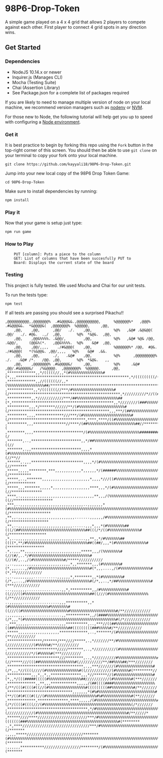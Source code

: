 # 98P6-Drop-Token

A simple game played on a 4 x 4 grid that allows 2 players to compete against each other.
First player to connect 4 grid spots in any direction wins.

## Get Started

### Dependencies

- NodeJS 10.14.x or newer
- Inquirer.js (Manages CLI)
- Mocha (Testing Suite)
- Chai (Assertion Library)
- See Package.json for a complete list of packages required

If you are likely to need to manage multiple version of node on your local machine, we recommend version managers such as [nodenv](https://github.com/nodenv/nodenv) or [NVM](https://github.com/creationix/nvm/blob/master/README.md).

For those new to Node, the following tutorial will help get you up to speed with configuring a [Node environment](https://nodejs.org/en/docs/guides/getting-started-guide/).

### Get it

It is best practice to begin by forking this repo using the `Fork` button in the top-right corner of this screen. You should then be able to use `git clone` on your terminal to copy your fork onto your local machine.

    git clone https://github.com/kayyali18/98P6-Drop-Token.git

Jump into your new local copy of the 98P6 Drop Token Game:

    cd 98P6-Drop-Token

Make sure to install dependencies by running:

    npm install

### Play it

Now that your game is setup just type:

    npm run game

### How to Play

```
    PUT [column]: Puts a piece to the column
    GET: List of columns that have been succesfully PUT to
    Board: Displays the current state of the board

```

### Testing

This project is fully tested. We used Mocha and Chai for our unit tests.

To run the tests type:

    npm test

If all tests are passing you should see a surprised Pikachu!!

```
,@@@@@@@@@@,,@@@@@@@%  .#&@@@&&.,@@@@@@@@@@,      %@@@@@@%*   ,@@@%     .#&@@@&&.  *&@@@@&(  ,@@@@@@@%  %@@@@@,     ,@@,
    ,@@,    ,@@,      ,@@/   ./.    ,@@,          %@%   ,&@# .&@&@@(   .@@/   ./. #@&.  .,/  ,@@,       %@%  *&@&.  ,@@,
    ,@@,    ,@@&%%%%. .&@@/,        ,@@,          %@%   ,&@# %@& /@@,  .&@@/,     (@@&%(*.   ,@@&%%%%.  %@%    &@#  ,@@,
    ,@@,    ,@@/,,,,    ./#&@@@(    ,@@,          %@@@@@@%* /@@,  #@&.   ./#&@@@(   *(%&@@&. ,@@/,,,,   %@%    &@#  .&&.
    ,@@,    ,@@,      ./,   .&@#    ,@@,          %@%      ,@@@@@@@@@% ./.   .&@# /*.   /@@. ,@@,       %@%  *&@&.   ,,
    ,@@,    ,@@@@@@@% .#&@@@@&/     ,@@,          %@%     .&@#     ,@@/.#&@@@@&/   /%&@@@@.  ,@@@@@@@%  %@@@@@.     ,@@,
,*************,,*/(((((//,,*(#%%%%%%%%%%%%%%%#(*,,,****************************************************,*/(((((((((/((((////****/((##%%%%%%
,*************,,//((((((//,,*(%%%%%%%%%%%%%%%%%##/*****************************************************,,*/(///(//////****//((##%%%%%%%%%%%
,************,,*/(((((((//***/#%%%%%%%%%%%%%%%%%%%#(/***************************************************,*//////////*//((#%%%%%%%%%%%%%%%%%
,***********,,*////////////***/##%%%%%%%%%%%%%%%%%%%##(*,***********************************************,,*////////(###%%%%%%%%%%%%%%%%%%%%
,**********,,,*/*******//////**/(#%%%%%%%%%%%%%%%%%%%%%#(/**********************************************,,,***/(##%%%%%%%%%%%%%%%%%%%%%%%%%
,*********,,,,*************///***/(#%%%%%%%%%%%%%%%%%%%%%%#(/***********************************,****,****/((#%%%%%%%%%%%%%%%%%%%%%%%%%%%%#
,*********,,,***************//****/(##%%%%%%%%%%%%%%%%%%%%%%##//**************//////////////////////((#####%%%%%%%%%%%%%%%%%%%%%%%%%%%%%%#(
,********,,,,***********************/(#%%%%%%%%%%%%%%%%%%%%%%%##################%%%%%%%%%%%%%%%%%%%%%%%%%%%%%%%%%%%%%%%%%%%%%%%%%%%%%%%##(/
,*******,..,***********************,,*/##%%%%%%%%%%%%%%%%%%%%%%%%%%%%%%%%%%%%%%%%%%%%%%%%%%%%%%%%%%%%%%%%%%%%%%%%%%%%%%%%%%%%%%%%%%%###((//
,*******,.,,***********************,,,,*(#%%%%%%%%%%%%%%%%%%%%%%%%%%%%%%%%%%%%%%%%%%%%%%%%%%%%%%%%%%%%%%%%%%%%%%%%%%%%%%%%%%%%%%%%##(//**//
,******,.,,,************************,,,,*/(#%%%%%%%%%%%%%%%%%%%%%%%%%%%%%%%%%%%%%%%%%%%%%%%%%%%%%%%%%%%%%%%%%%%%%%%%%%%%%%%%%%%%#(//*******
,*****,,,,,********,***,,,,,,,,,,,,*,,,,,,*/(######%%%%%%%%%%%%%%%%%%%%%%%%%%%%%%%%%%%%%%%%%%%%%%%%%%%%%%%%%%%%%%%%%%%%%%%%%%##(/**********
,*****,..,*******,,,,,,,,,,,,,,,,,,,,,,*,,,,*///((#%%%%%%%%%%%%%%%%%%%%%%%%%%%%%%%%%%%%%%%%%%%%%%%%%%%%%%%%%%%%%%%%%%%%%%%###(/************
,*****,,,*******,,,,,*,,,,,,,,,,,,,,,,,****,,,*/(#%%%%%%%%%%%%%%%%%%%%%%%%%%%%%%%%%%%%%%%%%%%%%%%%%%%%%%%%%%%%%%%%%#######(//**************
,****,.,,,,,,,,,,,,,,,,,,,,,,,,,,,,,,,,,,**,,,/(%%%%%%%%%%%%%%%%%%%%%%%%%%%%%%%%%%%%%%%%%%%%%%%%%%%%%%%%%%%%%%%%%%%%#((//******************
,***,..,,,,,,,,,,,,,,,,,,,,,,,,,,,,,..,,,,,,,*(#%%%%%%%%%%%%%%%%%%%%%%%%%%%%%%%%%%%%%%%%%%%%%%%%%%%%%%%%%%%%%%%%%%%%%#(/*******************
,**,,.,,,,,,,,,,,,,,,,,,,,,,,,,,.......,,,,,,/#%%%%%%%%%%%%%%%%%%%%%%%%%%%%%%%%%%%%%%%%%%%%%%%%%%#####%%%%%%%%%%%%%%%%#(/******************
,**,..,,,,,,,,,,,,,,,,,,,,,,,,,......,,,*,,,*(#%%%%%%%%##(((/(##%%%%%%%%%%%%%%%%%%%%%%%%%%%%%%##(((/*/((#%%%%%%%%%%%%%%#(/*****************
,*,..,,,,,,,,,,,,,,,,,,,,,,,,,,,.....,,**,,*/#%%%%%%%##((((*,**/#%%%%%%%%%%%%%%%%%%%%%%%%%%%%##((##/,,,*(#%%%%%%%%%%%%%%#(*****************
.*,.,,,**,,,,,,,,,,,,,,,,,,,,,,,,,,*****,,,/(%%%%%%%%#(//(#/,..*/#%%%%%%%%%%%%%%%%%%%%%%%%%%%#(//(#/,..,/(#%%%%%%%%%%%%%%#/*****///////////
.,..,,,,,,,,,,,,,,,,,,,,,,,,,,*,,*******,,,(#%%%%%%%%#(*,,,....,/#%%%%%%%%%%%%%%%%%%%%%%%%%%%#(*,,,....,/(#%%%%%%%%%%%%%%#(*,**////////////
.,..,,,,,,,,,...........,,,,,,*,********,,*(#%%%%%%%%%#(/*,,...,/#%%%%%%%%%%%%%%%%%%%%%%%%%%%%#(/*,,..,*/##%%%%%%%%%%%%%%%#(***////////////
...,,,,,,,................,,*,**********,,/#%%%%%%%%%%%%#((////((#%%%%%%%%%%%%%%%%%%%%%%%%%%%%%%##((///(#%%%%%%%%%%%%%%%%%%(/**////////////
..,,,,,,.................,,,**********,,*(#%%%%%%%%%%%%%%%%%%#%%%%%%%%#((///((#%%%%%%%%%%%%%%%%%%%%%#%%%%%%%%%%%%%%%%%%%%%#/**////////////
.,,,,,,,,.................,,***********,,/(####%%%%%%%%%%%%%%%%%%%%%%%%#(/*,,,*(#%%%%%%%%%%%%%%%%%%%%%%%%%%%%%%%%%%%%%%%%%%#(/*////////////
.,***,,,,,,..............,,,**********,..,***//((##%%%%%%%%%%%%%%%%%%%%%%%##((##%%%%%%%%%%%%%%%%%%%%%%%%%##(((((((((###%%%%%#/**///////////
.*****,,,,,,,,,,,,,,,,,,,*************,..,*******/(#%%%%%%%%%%%%%%%%%%%%%%%%%%%%%%%%%%%%%%%%%%%%%%%%%%%%##///*//////((#%%%%%#(**///////////
.****************/******/***////*****,.,*///////**/#%%%%%%%%%%%%%%%%%%%%%%%%%%%%%%%%%%%%%%%%%%%%%%%%%%%%#(////////////(#%%%%%#/**//////////
.***********************/////*******,..,*//////////(#%%%%%%%%%%%%%%%%%%%%##########%%%%%%%%%%%%%%%%%%%%#(///////////*/(#%%%%%#(***/////////
.************************///********,..,*//////////#%%%%%%%%%%%%%%%%%%#(//*****///(((##%%%%%%%%%%%%%%%%#(///////////**/##%%%%##/***////////
.***********************************,.,,***///////(#%%%%%%%%%%%%%%%%#(/*,,,*//((((////(#%%%%%%%%%%%%%%%#((////////////(#%%%%%%#(*********//
,***********,,,*,,*,,**************,,,*//******//(#%%%%%%%%%%%%%%%%%#(*,,*/(((#####(((((#%%%%%%%%%%%%%%%##///////////(#%%%%%%%%#(***///////
,*************,,**,,,************,,,,,/(##((((####%%%%%%%%%%%%%%%%%%%(/**/(((#((((#((//(#%%%%%%%%%%%%%%%%%#(((((((((##%%%%%%%%%%#/**///////
,******************************,,,,,,,*(#%#%%%%%%%%%%%%%%%%%%%%%%%%%%#(**/((#(#(((#((//(#%%%%%%%%%%%%%%%%%%%%%%%#%#%%%%%%%%%%%%%#(**///////
,*************,**************,****,,,,,/(#%%%%%%%%%%%%%%%%%%%%%%%%%%%%#(/*/((((#((((///(#%%%%%%%%%%%%%%%%%%%%%%%%%%%%%%%%%%%%%%%%(/*///////
,*************************************,*/#%%%%%%%%%%%%%%%%%%%%%%%%%%%%%##(////////////(#%%%%%%%%%%%%%%%%%%%%%%%%%%%%%%%%%%%%%%%%%#/**/////*
,******////****///////////////////////***/#%%%%%%%%%%%%%%%%%%%%%%%%%%%%%%####(((((((###%%%%%%%%%%%%%%%%%%%%%%%%%%%%%%%%%%%%%%%%%%#(********
.,*,****///////////////////////////////***/#%%%%%%%%%%%%%%%%%%%%%%%%%%%%%%%%%%%%%%%%%%%%%%%%%%%%%%%%%%%%%%%%%%%%%%%%%%%%%%%%%%%%%#(/*******
.,,,,*****//////////////////////////*******(#%%%%%%%%%%%%%%%%%%%%%%%%%%%%%%%%%%%%%%%%%%%%%%%%%%%%%%%%%%%%%%%%%%%%%%%%%%%%%%%%%%%%##(*******
.,,,,,,***********/////////////////********/(#%%%%%%%%%%%%%%%%%%%%%%%%%%%%%%%%%%%%%%%%%%%%%%%%%%%%%%%%%%%%%%%%%%%%%%%%%%%%%%%%%%%%%(*******

```
